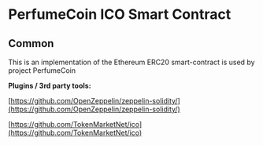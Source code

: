 # PerfumeCoin ICO Smart Contract

## Common

This is an implementation of the Ethereum ERC20 smart-contract is used by project PerfumeCoin

<b>Plugins / 3rd party tools:</b>

[https://github.com/OpenZeppelin/zeppelin-solidity/](https://github.com/OpenZeppelin/zeppelin-solidity/)

[https://github.com/TokenMarketNet/ico](https://github.com/TokenMarketNet/ico)